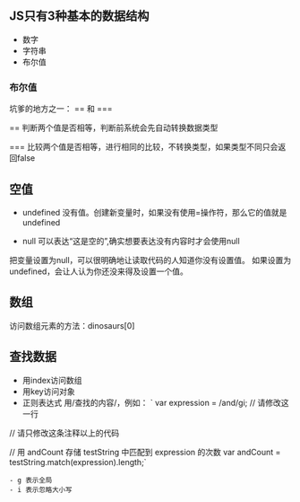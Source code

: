 ## JS只有**3种**基本的数据结构
- 数字
- 字符串
- 布尔值

### 布尔值
坑爹的地方之一： == 和 ===

==
判断两个值是否相等，判断前系统会先自动转换数据类型

===
比较两个值是否相等，进行相同的比较，不转换类型，如果类型不同只会返回false

## 空值
- undefined
没有值。创建新变量时，如果没有使用=操作符，那么它的值就是undefined

- null
可以表达“这是空的”,确实想要表达没有内容时才会使用null

把变量设置为null，可以很明确地让读取代码的人知道你没有设置值。
如果设置为undefined，会让人认为你还没来得及设置一个值。

## 数组
访问数组元素的方法：dinosaurs[0]

## 查找数据
- 用index访问数组
- 用key访问对象
- 正则表达式
用/查找的内容/，例如：
` var expression = /and/gi;  // 请修改这一行

// 请只修改这条注释以上的代码

// 用 andCount 存储 testString 中匹配到 expression 的次数
var andCount = testString.match(expression).length;`

    - g 表示全局
    - i 表示忽略大小写
